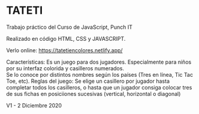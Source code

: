 # TATETI
Trabajo práctico del Curso de JavaScript, Punch IT

Realizado en código HTML, CSS y JAVASCRIPT.

Verlo online:
https://tatetiencolores.netlify.app/



Características:
Es un juego para dos jugadores. Especialmente para niños por su interfaz colorida y casilleros numerados.  
Se lo conoce por distintos nombres según los países (Tres en línea, Tic Tac Toe, etc).
Reglas del juego:
Se elige un casillero por jugador hasta completar todos los casilleros, o hasta que un jugador consiga colocar tres de sus fichas en posiciiones sucesivas (vertical, horizontal o diagonal)


V1 - 2 Diciembre 2020